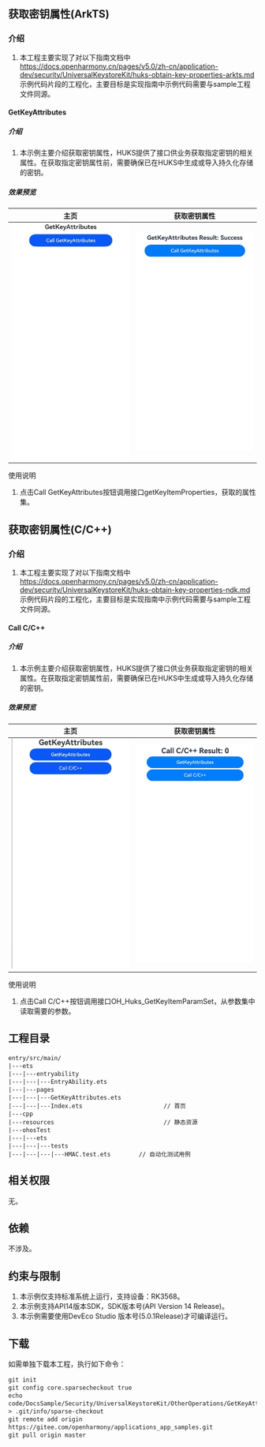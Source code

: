 ## 获取密钥属性(ArkTS)

### 介绍

1. 本工程主要实现了对以下指南文档中 https://docs.openharmony.cn/pages/v5.0/zh-cn/application-dev/security/UniversalKeystoreKit/huks-obtain-key-properties-arkts.md 示例代码片段的工程化，主要目标是实现指南中示例代码需要与sample工程文件同源。

####  GetKeyAttributes

##### 介绍

1. 本示例主要介绍获取密钥属性，HUKS提供了接口供业务获取指定密钥的相关属性。在获取指定密钥属性前，需要确保已在HUKS中生成或导入持久化存储的密钥。

##### 效果预览

| 主页                                                         | 获取密钥属性                                                 |
| ------------------------------------------------------------ | ------------------------------------------------------------ |
| <img src="./screenshots/GetKeyAttributes_1.png" width="360;" /> | <img src="./screenshots/GetKeyAttributes_2.png" width="360;" /> |

使用说明

1. 点击Call GetKeyAttributes按钮调用接口getKeyItemProperties，获取的属性集。

## 获取密钥属性(C/C++)

### 介绍

1. 本工程主要实现了对以下指南文档中 https://docs.openharmony.cn/pages/v5.0/zh-cn/application-dev/security/UniversalKeystoreKit/huks-obtain-key-properties-ndk.md 示例代码片段的工程化，主要目标是实现指南中示例代码需要与sample工程文件同源。

#### Call C/C++

##### 介绍

1. 本示例主要介绍获取密钥属性，HUKS提供了接口供业务获取指定密钥的相关属性。在获取指定密钥属性前，需要确保已在HUKS中生成或导入持久化存储的密钥。

##### 效果预览

| 主页                                               | 获取密钥属性                                       |
| -------------------------------------------------- | -------------------------------------------------- |
| <img src="./screenshots/Cpp_1.png" width="360;" /> | <img src="./screenshots/Cpp_2.png" width="360;" /> |

使用说明

1. 点击Call C/C++按钮调用接口OH_Huks_GetKeyItemParamSet，从参数集中读取需要的参数。

## 工程目录

```
entry/src/main/
|---ets
|---|---entryability
|---|---|---EntryAbility.ets
|---|---pages
|---|---|---GetKeyAttributes.ets
|---|---|---Index.ets						// 首页
|---cpp
|---resources								// 静态资源
|---ohosTest
|---|---ets
|---|---|---tests
|---|---|---|---HMAC.test.ets        // 自动化测试用例
```


## 相关权限

无。

## 依赖

不涉及。

## 约束与限制

1. 本示例仅支持标准系统上运行，支持设备：RK3568。
2. 本示例支持API14版本SDK，SDK版本号(API Version 14 Release)。
3. 本示例需要使用DevEco Studio 版本号(5.0.1Release)才可编译运行。

## 下载

如需单独下载本工程，执行如下命令：

```
git init
git config core.sparsecheckout true
echo code/DocsSample/Security/UniversalKeystoreKit/OtherOperations/GetKeyAttributes > .git/info/sparse-checkout
git remote add origin https://gitee.com/openharmony/applications_app_samples.git
git pull origin master
```